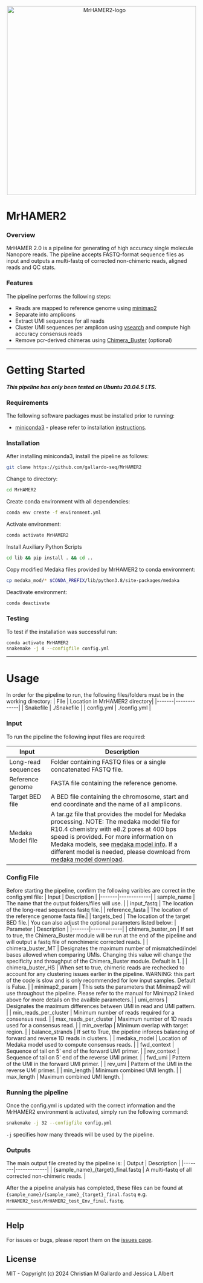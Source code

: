 <p align="center"><img src="/MrHAMER2_logo.png" alt="MrHAMER2-logo" width="500"></p>

# MrHAMER2
### Overview
MrHAMER 2.0 is a pipeline for generating of high accuracy single molecule Nanopore reads. The pipeline accepts FASTQ-format sequence files as input and outputs a multi-fastq of corrected non-chimeric reads, aligned reads and QC stats. 
### Features
The pipeline performs the following steps:
- Reads are mapped to reference genome using [minimap2]
- Separate into amplicons
- Extract UMI sequences for all reads
- Cluster UMI sequences per amplicon using [vsearch] and compute high accuracy consensus reads
- Remove pcr-derived chimeras using [Chimera_Buster] (optional)

******************
# Getting Started
**_This pipeline has only been tested on Ubuntu 20.04.5 LTS._**
### Requirements
The following software packages must be installed prior to running:

-  [miniconda3](https://conda.io/miniconda.html) - please refer to installation [instructions](https://conda.io/projects/conda/en/latest/user-guide/install/index.html).

### Installation
After installing miniconda3, install the pipeline as follows:
```bash
git clone https://github.com/gallardo-seq/MrHAMER2
```
Change to directory:
```bash
cd MrHAMER2
```
Create conda environment with all dependencies:
```bash
conda env create -f environment.yml
```
Activate environment:
```bash
conda activate MrHAMER2
```
Install Auxiliary Python Scripts
```bash
cd lib && pip install . && cd ..
```
Copy modified Medaka files provided by MrHAMER2 to conda environment:
```bash
cp medaka_mod/* $CONDA_PREFIX/lib/python3.8/site-packages/medaka
```
Deactivate environment:
```bash
conda deactivate
```
### Testing
To test if the installation was successful run:
```bash
conda activate MrHAMER2
snakemake -j 4 --configfile config.yml
```
 
******************
# Usage
In order for the pipeline to run, the following files/folders must be in the working directory:
| File | Location in MrHAMER2 directory|
|-------|-------------|
| Snakefile | ./Snakefile |
| config.yml | ./config.yml |

### Input
To run the pipeline the following input files are required:

| Input | Description |
|-------|-------------|
| Long-read sequences | Folder containing FASTQ files or a single concatenated FASTQ file. |
| Reference genome | FASTA file containing the reference genome. |
| Target BED file | A BED file containing the chromosome, start and end coordinate and the name of all amplicons.|
| Medaka Model file | A tar.gz file that provides the model for Medaka processing. NOTE: The medaka model file for R10.4 chemistry with e8.2 pores at 400 bps speed is provided. For more information on Medaka models, see [medaka model info]. If a different model is needed, please download from [medaka model download].

### Config File
Before starting the pipeline, confirm the following varibles are correct in the config.yml file:
| Input | Description |
|-------|-------------|
| sample_name | The name that the output folders/files will use. |
| input_fastq | The location of the long-read sequences fastq file.|
| reference_fasta | The location of the reference genome fasta file.|
| targets_bed | The location of the target BED file.|
You can also adjust the optional parameters listed below:
| Parameter | Description |
|-------|-------------|
| chimera_buster_on | If set to true, the Chimera_Buster module will be run at the end of the pipeline and will output a fastq file of nonchimeric corrected reads. |
| chimera_buster_MT | Designates the maximum number of mismatched/indel bases allowed when comparing UMIs. Changing this value will change the specificity and throughput of the Chimera_Buster module.  Default is 1. |
| chimera_buster_HS | When set to true, chimeric reads are rechecked to account for any clustering issues earlier in the pipeline. WARNING: this part of the code is slow and is only recommended for low input samples. Default is False. |
| minimap2_param | This sets the parameters that Minimap2 will use throughout the pipeline. Please refer to the manual for Minimap2 linked above for more details on the availble parameters.|
| umi_errors |  Designates the maximum differences between UMI in read and UMI pattern. |
| min_reads_per_cluster | Minimum number of reads required for a consensus read. |
| max_reads_per_cluster | Maximum number of 1D reads used for a consensus read. |
| min_overlap | Minimum overlap with target region. |
| balance_strands | If set to True, the pipeline inforces balancing of forward and reverse 1D reads in clusters. |
| medaka_model | Location of Medaka model used to compute consensus reads. |
| fwd_context | Sequence of tail on 5' end of the forward UMI primer. |
| rev_context | Sequence of tail on 5' end of the reverse UMI primer. |
| fwd_umi | Pattern of the UMI in the forward UMI primer. |
| rev_umi | Pattern of the UMI in the reverse UMI primer. |
| min_length | Minimum combined UMI length. |
| max_length | Maximum combined UMI length. |

### Running the pipeline
Once the config.yml is updated with the correct information and the MrHAMER2 environment is activated, simply run the following command:
```bash
snakemake -j 32 --configfile config.yml
```
`-j` specifies how many threads will be used by the pipeline.

### Outputs
 The main output file created by the pipeline is:
| Output | Description |
|--------|-------------|
| {sample_name}_{target}_final.fastq | A multi-fastq of all corrected non-chimeric reads. |


After the a pipeline analysis has completed, these files can be found at `{sample_name}/{sample_name}_{target}_final.fastq` e.g. `MrHAMER2_test/MrHAMER2_test_Env_final.fastq`.

**************************
## Help
For issues or bugs, please report them on the [issues page][issues]. 

## License
MIT - Copyright (c) 2024 Christian M Gallardo and Jessica L Albert



[//]: # (These are reference links used in the body of this note and get stripped out when the markdown processor does its job. There is no need to format nicely because it shouldn't be seen. Thanks SO - http://stackoverflow.com/questions/4823468/store-comments-in-markdown-syntax)

   [minimap2]: <https://github.com/lh3/minimap2>
   [Chimera_Buster]: <https://github.com/JessicaA2019/Chimera_Buster>
   [issues]: <https://github.com/gallardo-seq/MrHAMER2/issues>
   [vsearch]: <https://github.com/torognes/vsearch>
   [medaka model info]: <https://github.com/nanoporetech/medaka#models>
   [medaka model download]: <https://github.com/nanoporetech/medaka/tree/master/medaka/data>


